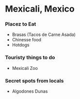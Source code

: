 # Mexicali, Mexico

### Placez to Eat
- Brasas (Tacos de Carne Asada)
- Chinesse food
- Hotdogs

### Touristy things to do
- Mexicali Zoo

### Secret spots from locals
- Algodones Dunas
